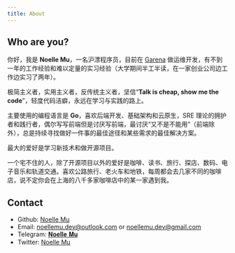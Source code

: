 ```yaml
---
title: About
---
```


## Who are you?

你好，我是 **Noelle Mu**，一名沪漂程序员，目前在 [Garena](https://www.garena.sg/) 做运维开发，有不到一年的工作经验和难以定量的实习经验（大学期间半工半读，在一家创业公司边工作边实习了两年）。

极简主义者，实用主义者，反传统主义者，坚信“**Talk is cheap, show me the code**”，轻度代码洁癖，永远在学习与实践的路上。

主要使用的编程语言是 **Go**，喜欢后端开发、基础架构和云原生，SRE 理论的拥护者和践行者，偶尔写写前端但是讨厌写前端，最讨厌“又不是不能用”（前端除外），总是持续寻找做好一件事的最佳途径和某些需求的最佳解决方案。

最大的爱好是学习新技术和做开源项目。

一个宅不住的人，除了开源项目以外的爱好是咖啡、读书、旅行、探店、数码、电子音乐和轨道交通。喜欢公路旅行、老火车和地铁，每周都会去几家不同的咖啡店，说不定你会在上海的八千多家咖啡店中的某一家遇到我。

## Contact

- Github: [Noelle Mu](http://github.com/noellemu)
- Email: [noellemu.dev@outlook.com](mailto:noellemu.dev@outlook.com) or [noellemu.dev@gmail.com](mailto:noellemu.dev@gmail.com)
- Telegram: [𝐍𝐨𝐞𝐥𝐥𝐞 𝐌𝐮](https://t.me/noellemu)
- Twitter: [Noelle Mu](https://twitter.com/noellemu_dev)

